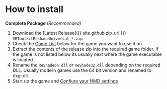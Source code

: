 ﻿---
---

How to install
=======

**Complete Package** *(Recommended)*

1. Download the [Latest Release]({{ site.github.zip_url }}) `VRToolkitReshadeUniversal_*.zip`
2. Check the [Game List](/gamelist.html)
   below for the game you want to use it on.
3. Extract the contents of the release zip into the required game folder.
   If the game is not listed below its usually next where the game executable is located.
4. Rename the `ReShade64.dll` or `ReShade32.dll` depending on the required DLL.
   Usually modern games use the 64 bit version and renamed to dxgi.dll.
5. Start up the game and [Confiure your HMD settings](/configuration.html)